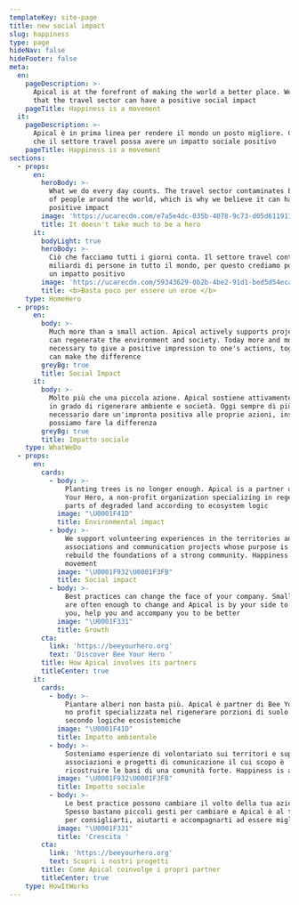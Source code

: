 ```yaml
---
templateKey: site-page
title: new social impact
slug: happiness
type: page
hideNav: false
hideFooter: false
meta:
  en:
    pageDescription: >-
      Apical is at the forefront of making the world a better place. We believe
      that the travel sector can have a positive social impact
    pageTitle: Happiness is a movement
  it:
    pageDescription: >-
      Apical è in prima linea per rendere il mondo un posto migliore. Crediamo
      che il settore travel possa avere un impatto sociale positivo
    pageTitle: Happiness is a movement
sections:
  - props:
      en:
        heroBody: >-
          What we do every day counts. The travel sector contaminates billions
          of people around the world, which is why we believe it can have a
          positive impact
        image: 'https://ucarecdn.com/e7a5e4dc-035b-4078-9c73-d05d6119113a/'
        title: It doesn't take much to be a hero
      it:
        bodyLight: true
        heroBody: >-
          Ciò che facciamo tutti i giorni conta. Il settore travel contamina
          miliardi di persone in tutto il mondo, per questo crediamo possa avere
          un impatto positivo
        image: 'https://ucarecdn.com/59343629-0b2b-4be2-91d1-bed5d54ecadf/'
        title: <b>Basta poco per essere un eroe </b>
    type: HomeHero
  - props:
      en:
        body: >-
          Much more than a small action. Apical actively supports projects that
          can regenerate the environment and society. Today more and more it is
          necessary to give a positive impression to one's actions, together we
          can make the difference
        greyBg: true
        title: Social Impact
      it:
        body: >-
          Molto più che una piccola azione. Apical sostiene attivamente progetti
          in grado di rigenerare ambiente e società. Oggi sempre di più è
          necessario dare un'impronta positiva alle proprie azioni, insieme
          possiamo fare la differenza
        greyBg: true
        title: Impatto sociale
    type: WhatWeDo
  - props:
      en:
        cards:
          - body: >-
              Planting trees is no longer enough. Apical is a partner of Bee
              Your Hero, a non-profit organization specializing in regenerating
              parts of degraded land according to ecosystem logic
            image: "\U0001F41D"
            title: Environmental impact
          - body: >-
              We support volunteering experiences in the territories and support
              associations and communication projects whose purpose is to
              rebuild the foundations of a strong community. Happiness is a
              movement
            image: "\U0001F932\U0001F3FB"
            title: Social impact
          - body: >-
              Best practices can change the face of your company. Small gestures
              are often enough to change and Apical is by your side to advise
              you, help you and accompany you to be better
            image: "\U0001F331"
            title: Growth
        cta:
          link: 'https://beeyourhero.org'
          text: 'Discover Bee Your Hero '
        title: How Apical involves its partners
        titleCenter: true
      it:
        cards:
          - body: >-
              Piantare alberi non basta più. Apical è partner di Bee Your Hero,
              no profit specializzata nel rigenerare porzioni di suolo degradato
              secondo logiche ecosistemiche
            image: "\U0001F41D"
            title: Impatto ambientale
          - body: >-
              Sosteniamo esperienze di volontariato sui territori e supportiamo
              associazioni e progetti di comunicazione il cui scopo è
              ricostruire le basi di una comunità forte. Happiness is a movement
            image: "\U0001F932\U0001F3FB"
            title: Impatto sociale
          - body: >-
              Le best practice possono cambiare il volto della tua azienda.
              Spesso bastano piccoli gesti per cambiare e Apical è al tuo fianco
              per consigliarti, aiutarti e accompagnarti ad essere migliore
            image: "\U0001F331"
            title: 'Crescita '
        cta:
          link: 'https://beeyourhero.org'
          text: Scopri i nostri progetti
        title: Come Apical coinvolge i propri partner
        titleCenter: true
    type: HowItWorks
---
```


